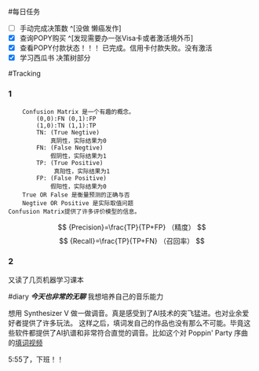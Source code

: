 #每日任务
- [ ] 手动完成决策数 ^[没做 懒癌发作]
- [x] 查询POPY购买 ^[发现需要办一张Visa卡或者激活境外币]
- [x] 查看POPY付款状态！！！
		已完成。信用卡付款失败。没有激活
- [x] 学习西瓜书 决策树部分

#Tracking
### 1 
		Confusion Matrix 是一个有趣的概念。
			(0,0):FN (0,1):FP
			(1,0):TN (1,1):TP
			TN: (True Negtive)  
				真阴性，实际结果为0
			FN: (False Negtive) 
				假阴性，实际结果为1
			TP: (True Positive)
				 真阳性，实际结果为1
			FP: (False Positive)
				假阳性，实际结果为0
		True OR False 是衡量预测的正确与否
		Negtive OR Positive 是实际取值问题
	Confusion Matrix提供了许多评价模型的信息。

$$
{Precision}=\frac{TP}{TP+FP} （精度）
$$
$$
{Recall}=\frac{TP}{TP+FN} （召回率）
$$

### 2
又读了几页机器学习课本

#diary
***今天也非常的无聊***
我想培养自己的音乐能力

想用 Synthesizer V 做一做调音。真是感受到了AI技术的突飞猛进。也对业余爱好者提供了许多玩法。
这样之后，填词发自己的作品也没有那么不可能。毕竟这些软件都提供了AI扒谱和非常符合直觉的调音。比如这个对 Poppin' Party 序曲 的[填词视频](https://www.bilibili.com/video/BV1pe411q7Yp)

5:55了，下班！！

